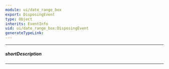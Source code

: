```yaml
---
module: ui/date_range_box
export: DisposingEvent
type: Object
inherits: EventInfo
uid: ui/date_range_box:DisposingEvent
generateTypeLink: 
---
```

---
##### shortDescription
<!-- Description goes here -->

---
<!-- Description goes here -->